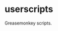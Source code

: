 userscripts
===========

Greasemonkey scripts.

[Installation page]: http://mansonjesus.github.io/userscripts/
